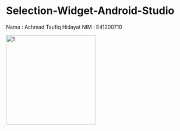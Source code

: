 # Selection-Widget-Android-Studio
Nama  : Achmad Taufiq Hidayat
NIM   : E41200710


<img width="245" alt="1" src="https://user-images.githubusercontent.com/75374458/136113851-a27d7e97-cc57-4593-aa26-565615a886c3.PNG">
